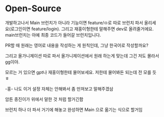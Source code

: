 # Open-Source

개발하고나서 Main 브런치가 아니라 기능이면 feature/ㅁ로 따로 브런치 파서 올리세요(로그인이면 feature/login). 그리고 재홍이형한테 말해주면 dev로 올려줄거에요. main브런치는 아예 최종 코드가 들어갈 브런치입니다.

PR할 때 원래는 영어로 내용을 작성하는 게 원칙인데, 그냥 한국어로 작성할까요?

그리고 올가니제이션 따로 파서 올가니제이션에서 원래 하는게 맞는데 그건 저도 몰라서 gg이야.

모르는 거 있으면 gpt나 재홍이형한테 물어보세요. 저한테 물어봐돈 되는데 전 모를 듯 ㅎ

-홍-
나도 이거 설정 자체는 안해봐서 좀 만져보고 말해주겠삼 

암튼 종진이가 위에서 말한 것 처럼 할거긴함 

브런치 하나 더 파서 거기에 해놓고 완성하면 Main 으로 옮기는 식으로 할거임
